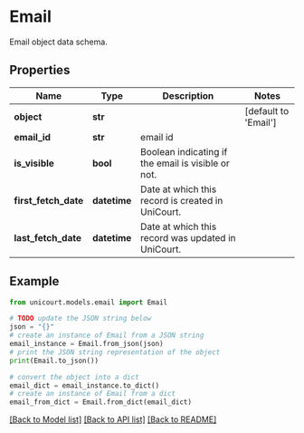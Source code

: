 # Email

Email object data schema.

## Properties

Name | Type | Description | Notes
------------ | ------------- | ------------- | -------------
**object** | **str** |  | [default to 'Email']
**email_id** | **str** | email id | 
**is_visible** | **bool** | Boolean indicating if the email is visible or not. | 
**first_fetch_date** | **datetime** | Date at which this record is created in UniCourt. | 
**last_fetch_date** | **datetime** | Date at which this record was updated in UniCourt. | 

## Example

```python
from unicourt.models.email import Email

# TODO update the JSON string below
json = "{}"
# create an instance of Email from a JSON string
email_instance = Email.from_json(json)
# print the JSON string representation of the object
print(Email.to_json())

# convert the object into a dict
email_dict = email_instance.to_dict()
# create an instance of Email from a dict
email_from_dict = Email.from_dict(email_dict)
```
[[Back to Model list]](../README.md#documentation-for-models) [[Back to API list]](../README.md#documentation-for-api-endpoints) [[Back to README]](../README.md)


